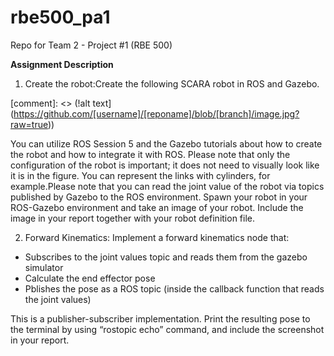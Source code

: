 # rbe500_pa1
Repo for Team 2 - Project #1 (RBE 500)

**Assignment Description**

1. Create the robot:Create the following SCARA robot in ROS and Gazebo.

[comment]: <> (!alt text](https://github.com/[username]/[reponame]/blob/[branch]/image.jpg?raw=true))

You can utilize ROS Session 5 and the Gazebo tutorials about how to create the robot and how to integrate it with ROS. Please note that only the configuration of the robot is important; it does not need to visually look like it is in the figure. You can represent the links with cylinders, for example.Please note that you can read the joint value of the robot via topics published by Gazebo to the ROS environment. Spawn your robot in your ROS-Gazebo environment and take an image of your robot. Include the image in your report together with your robot definition file.

2. Forward Kinematics: Implement a forward kinematics node that:
* Subscribes to the joint values topic and reads them from the gazebo simulator
* Calculate the end effector pose
* Pblishes the pose as a ROS topic (inside the callback function that reads the joint values)

This is a publisher-subscriber implementation. Print the resulting pose to the terminal by using “rostopic echo” command, and include the screenshot in your report.
